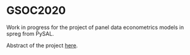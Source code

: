 # GSOC2020
Work in progress for the project of panel data econometrics models in spreg from PySAL.

Abstract of the project [here](https://summerofcode.withgoogle.com/projects/#6472262816890880).
